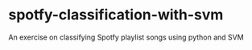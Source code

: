 # spotfy-classification-with-svm
An exercise on classifying Spotfy playlist songs using python and SVM
